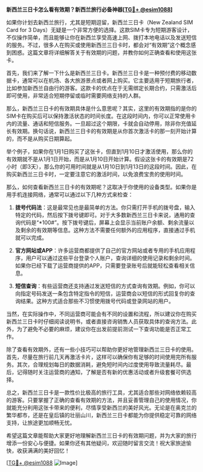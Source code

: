 **新西兰三日卡怎么看有效期？新西兰旅行必备神器[[TG💪+ @esim1088](https://t.me/s/esim1088)]**

如果你计划去新西兰旅行，尤其是短期逗留，新西兰三日卡（New Zealand SIM Card for 3 Days）无疑是一个非常方便的选择。这款SIM卡专为短期游客设计，不仅操作简单，而且能够让你在新西兰享受高速上网、拨打本地电话以及发送短信的服务。不过，很多人在购买或使用新西兰三日卡时，都会对“有效期”这个概念感到困惑。这篇文章将详细解答关于有效期的问题，并教你如何正确查看和使用这张卡。

首先，我们来了解一下什么是新西兰三日卡。新西兰三日卡是一种预付费的移动数据卡，通常可以在机场、各大旅游景点或者网上购买。它主要适用于短期旅行者，比如参加新西兰自由行的游客。这款卡的优点在于无需绑定长期合约，只需激活后即可使用，非常适合短期停留或临时需要网络支持的人群。

那么，新西兰三日卡的有效期具体是什么意思呢？其实，这里的有效期指的是你的SIM卡在购买后可以保持激活状态的时间长度。在这段时间内，你可以正常使用卡内的流量、通话和短信服务。一旦超过这个期限，卡就会自动停用，除非你充值延长有效期。换句话说，新西兰三日卡的有效期是从你首次激活卡的那一刻开始计算的，而不是从购买日期算起。

举个例子，如果你在1月1日购买了这张卡，但直到1月10日才激活使用，那么你的有效期就不是从1月1日开始，而是从1月10日开始计算。假设这张卡的有效期是72小时（即3天），那么你的可用时间就是从1月10日到1月13日的这段时间。因此，在购买新西兰三日卡时，一定要注意它的激活时间，以免浪费宝贵的使用时间。

那么，如何查看新西兰三日卡的有效期呢？这取决于你使用的设备类型。如果你是用手机连接网络，通常可以通过以下几种方式来检查：

1. **拨号代码法**：这是最常见也是最简单的方法。你只需打开手机的拨号盘，输入特定的代码，然后按下拨号键即可。对于大多数新西兰三日卡来说，通用的查询代码是“*100#”。按下拨号键后，屏幕上会显示当前账户余额、剩余流量以及剩余的有效期等信息。这种方法不需要任何额外的应用程序，直接通过手机就可以完成。

2. **官方网站或APP**：许多运营商都提供了自己的官方网站或者专用的手机应用程序，用户可以通过这些平台登录个人账户，查询详细的使用记录和剩余时间。如果你已经下载了运营商提供的APP，只需要登录账号后就能轻松查看相关信息。

3. **短信查询**：有些运营商还支持通过发送短信的方式查询有效期。例如，你可以向指定号码发送一条包含特定指令的短信，运营商会以短信的形式回复你的查询结果。这种方式适合那些不习惯使用拨号代码或登录网站的用户。

当然，在实际操作中，不同运营商可能会有不同的设置和流程，所以建议你在购买新西兰三日卡时仔细阅读说明书，或者直接咨询销售人员获取具体的查询方法。此外，为了避免不必要的麻烦，建议你在出发前提前测试一下查询功能是否正常工作。

除了查看有效期外，还有一些小技巧可以帮助你更好地管理新西兰三日卡的使用。首先，尽量在旅行前几天再激活卡片，这样可以确保你有足够的时间使用完所有服务。其次，合理规划每日的数据消耗，避免短时间内过度使用导致流量耗尽。最后，记得随时关注运营商的通知，了解是否有新的优惠活动或者升级套餐可供选择。

总之，新西兰三日卡是一款性价比极高的旅行工具，尤其适合那些对网络依赖较高的游客。只要掌握了正确的查看有效期的方法，并且妥善管理自己的使用情况，你就能充分利用这张卡带来的便利，尽情享受新西兰的美好风光。无论是在奥克兰的繁华都市，还是在皇后镇的壮丽山川，新西兰三日卡都能为你提供稳定可靠的网络支持，让旅途更加顺畅无忧。

希望这篇文章能帮助大家更好地理解新西兰三日卡的有效期问题，并为大家的旅行增添一份安心与便捷。如果你还有其他疑问，欢迎随时留言交流！祝大家旅途愉快，收获满满的美好回忆！

[[TG💪+ @esim1088](https://t.me/s/esim1088) ![Image](https://i.postimg.cc/4NQfJmqS/Snipaste-2025-05-13-00-14-12.png)]